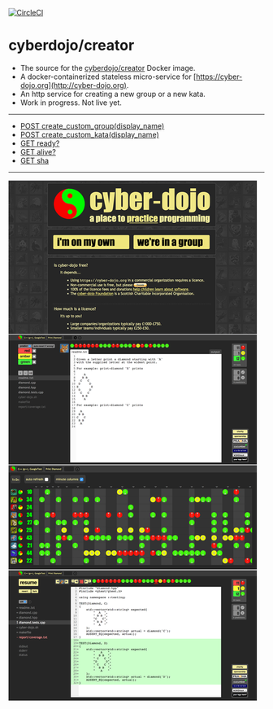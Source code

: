 [![CircleCI](https://circleci.com/gh/cyber-dojo/creator.svg?style=svg)](https://circleci.com/gh/cyber-dojo/creator)

# cyberdojo/creator

- The source for the [cyberdojo/creator](https://hub.docker.com/r/cyberdojo/creator/tags) Docker image.
- A docker-containerized stateless micro-service for [https://cyber-dojo.org](http://cyber-dojo.org).
- An http service for creating a new group or a new kata.
- Work in progress. Not live yet.

- - - -
* [POST create_custom_group(display_name)](docs/api.md#post-create_groupdisplay_name)
* [POST create_custom_kata(display_name)](docs/api.md#post-create_katadisplay_name)
* [GET ready?](docs/api.md#get-ready)
* [GET alive?](docs/api.md#get-alive)  
* [GET sha](docs/api.md#get-sha)

- - - -
![cyber-dojo.org home page](https://github.com/cyber-dojo/cyber-dojo/blob/master/shared/home_page_snapshot.png)
